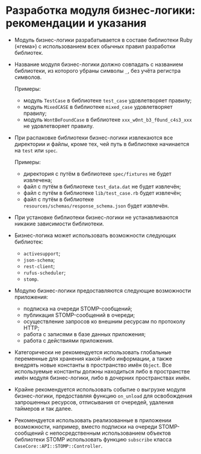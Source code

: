 # Разработка модуля бизнес-логики: рекомендации и указания

*   Модуль бизнес-логики разрабатывается в составе библиотеки Ruby («гема») с
    использованием всех обычных правил разработки библиотек.

*   Название модуля бизнес-логики должно совпадать с названием библиотеки, из
    которого убраны символы `_`, без учёта регистра символов.

    Примеры:

    -   модуль `TestCase` в библиотеке `test_case` удовлетворяет правилу;
    -   модуль `MixedCASE` в библиотеке `mixed_case` удовлетворяет правилу;
    -   модуль `WontBeFoundСase` в библиотеке `xxx_w0nt_b3_f0und_c4s3_xxx` не
        удовлетворяет правилу.

*   При распаковке библиотеки бизнес-логики извлекаются все директории и файлы,
    кроме тех, чей путь в библиотеке начинается на `test` или `spec`.

    Примеры:

    -   директория с путём в библиотеке `spec/fixtures` не будет извлечена;
    -   файл с путём в библиотеке `test_data.dat` не будет извлечён;
    -   файл с путём в библиотеке `lib/test_case.rb` будет извлечён;
    -   файл с путём в библиотеке `resources/schemas/response_schema.json`
        будет извлечён.

*   При установке библиотеки бизнес-логики не устанавливаются никакие
    зависимости библиотеки.

*   Бизнес-логика может использовать возможности следующих библиотек:

    -   `activesupport`;
    -   `json-schema`;
    -   `rest-client`;
    -   `rufus-scheduler`;
    -   `stomp`.

*   Модулю бизнес-логики предоставляются следующие возможности приложения:

    -   подписка на очереди STOMP-сообщений;
    -   публикация STOMP-сообщений в очереди;
    -   осуществление запросов ко внешним ресурсам по протоколу HTTP;
    -   работа с записями в базе данных приложения;
    -   работа с действиями приложения.

*   Категорически не рекомендуется использовать глобальные переменные для
    хранения какой-либо информации, а также внедрять новые константы в
    пространство имён `Object`. Все используемые константы должны находиться
    либо в пространстве имён модуля бизнес-логики, либо в дочерних
    пространствах имён.

*   Крайне рекомендуется использовать событие о выгрузке модуля бизнес-логики,
    предоставляя функцию `on_unload` для освобождения запрошенных ресурсов,
    отписывания от очередей, удаления таймеров и так далее.

*   Рекомендуется использовать реализованные в приложении возможности,
    например, вместо подписки на очереди STOMP-сообщений с непосредственным
    использованием объектов библиотеки STOMP использовать функцию `subscribe`
    класса `CaseCore::API::STOMP::Controller`.
